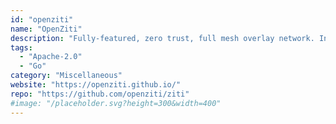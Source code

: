 ```yaml
---
id: "openziti"
name: "OpenZiti"
description: "Fully-featured, zero trust, full mesh overlay network. Includes a 2FA support out of the box, clients for all major desktop/mobile OS'es."
tags:
  - "Apache-2.0"
  - "Go"
category: "Miscellaneous"
website: "https://openziti.github.io/"
repo: "https://github.com/openziti/ziti"
#image: "/placeholder.svg?height=300&width=400"
---
```


